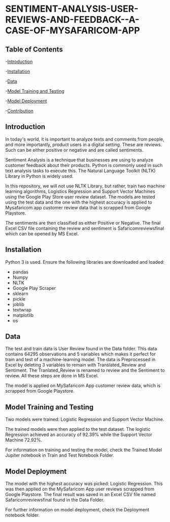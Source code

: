 # SENTIMENT-ANALYSIS-USER-REVIEWS-AND-FEEDBACK--A-CASE-OF-MYSAFARICOM-APP

## Table of Contents
-[Introduction](#Introduction)

-[Installation](#Installation)

-[Data](#Data)

-[Model Training and Testing](#Model-Training-and-Testing)

-[Model Deployment](#Model-Deployment)

-[Contribution](#Contribution)





## Introduction

In today's world, it is important to analyze texts and comments from people, and more importantly, product users in a digital setting. These are reviews. Such can be either positive or negative and are called sentiments.

Sentiment Analysis is a technique that businesses are using to analyze customer feedback about their products. Python is commonly used in such text analysis tasks to execute this. The Natural Language Toolkit (NLTK) Library in Python is widely used.

In this repository, we will not use NLTK Library, but rather, train two machine learning algorithms, Logistics Regression and Support Vector Machines using the Google Play Store user review dataset. The models are tested using the test data and the one with the highest accuracy is applied to Mysafaricom app customer review data that is scrapped from Google Playstore.

The sentiments are then classified as either Positive or Negative. The final Excel CSV file containing the review and sentiment is Safaricomreviewsfinal which can be opened by MS Excel.

## Installation

Python 3 is used. Ensure the following libraries are downloaded and loaded:

- pandas
- Numpy
- NLTK
- Google Play Scraper
- sklearn
- pickle
- joblib
- textwrap
- matplotlib
- os


## Data

The test and train data is User Review found in the Data folder. This data contains 64295 observations and 5 variables which makes it perfect for train and test of a machine-learning model. The data is Preprocessed in Excel by deleting 3 variables to remain with Translated_Review and Sentiment. The Tranlated_Review is renamed to review and the Sentiment to review. All these steps are done in MS Excel.

The model is applied on MySafaricom App customer review data, which is scrapped from Google Playstore.


## Model Training and Testing

Two models were trained: Logistic Regression and Support Vector Machine.

The trained models were then applied to the test dataset. The logistic Regression achieved an accuracy of 92.39% while the Support Vector Machine 72.92%.

For information on training and testing the model, check the Trained Model Jupiter notebook in Train and Test Notebook Folder.


## Model Deployment

The model with the highest accuracy was picked: Logistic Regression. This was then applied on the MySafaricom App user reviews scrapped from Google Playstore. The final result was saved in an Excel CSV file named Safaricomreviewsfinal found in the Data Folder.

For further information on model deployment, check the Deployment notebook folder.
